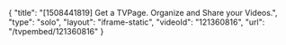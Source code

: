 {
    "title": "[1508441819] Get a TVPage. Organize and Share your Videos.",
    "type": "solo",
    "layout": "iframe-static",
    "videoId": "121360816",
    "url": "\/tvpembed\/121360816"
}